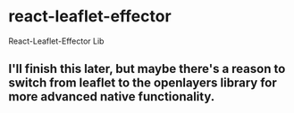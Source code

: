 # react-leaflet-effector
React-Leaflet-Effector Lib
## I'll finish this later, but maybe there's a reason to switch from leaflet to the openlayers library for more advanced native functionality.
